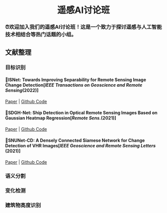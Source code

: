 # <h1 align="center">遥感AI讨论班
### :alarm_clock:欢迎加入我们的遥感AI讨论班！这是一个致力于探讨遥感与人工智能技术相结合等热门话题的小组。
## 文献整理
### 目标识别
#### 📘ISNet: Towards Improving Separability for Remote Sensing Image Change Detection[<em>IEEE Transactions on Geoscience and Remote Sensing</em>(2022)]

[Paper](https://ieeexplore.ieee.org/abstract/document/9772654) |  [Github Code](https://github.com/xingronaldo/ISNet) 
#### 📘SDGH-Net: Ship Detection in Optical Remote Sensing Images Based on Gaussian Heatmap Regression[<em>Remote Sens.</em>(2021)]

[Paper](https://www.mdpi.com/2072-4292/13/3/499) |  [Github Code](https://github.com/WangZhenqing-RS/SDGH-Net-Ship-Detection-in-Optical-Remote-Sensing-Images-Based-on-Gaussian-Heatmap-Regression) 
#### 📘SNUNet-CD: A Densely Connected Siamese Network for Change Detection of VHR Images[<em>IEEE Geoscience and Remote Sensing Letters</em> (2021)]

[Paper](https://ieeexplore.ieee.org/abstract/document/9355573) |  [Github Code](https://github.com/likyoo/Siam-NestedUNet) 

### 语义分割

### 变化检测

### 建筑物高度识别

